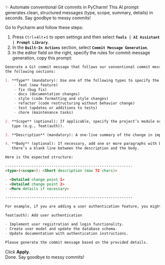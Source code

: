 ✨ Automate conventional Git commits in PyCharm! This AI prompt generates clean, structured messages (type, scope,
summary, details) in seconds. Say goodbye to messy commits!

Go to Pycharm and follow these steps:

1. Press `Ctrl`+`Alt`+`S` to open settings and then select **`Tools | AI Assistant | Prompt Library`**.
2. In the **`Built-In Actions`** section, select **`Commit Message Generation`**.
3. In the editor field on the right, specify the rules for commit message generation, copy this prompt:

```markdown title="Prompt"
Generate a Git commit message that follows our conventional commit message structure. The commit message should contain
the following sections:

1. **Type** (mandatory): Use one of the following types to specify the purpose of the commit:
    - feat (new feature)
    - fix (bug fix)
    - docs (documentation changes)
    - style (code formatting and style changes)
    - refactor (code restructuring without behavior change)
    - test (updates or additions to tests)
    - chore (maintenance tasks)

2. **Scope** (optional): If applicable, specify the project’s module or component in parentheses immediately after the
   type (e.g., feat(auth)).

3. **Description** (mandatory): A one-line summary of the change in imperative mood and under 72 characters.

4. **Body** (optional): If necessary, add one or more paragraphs with bullet points detailing the changes. Make sure
   there’s a blank line between the description and the body.

Here is the expected structure:

----------------------------------------------------------
<type>(<scope>): <Short description (max 72 chars)>

- <Detailed change point 1>
- <Detailed change point 2>
- <More details if necessary>

----------------------------------------------------------

For example, if you are adding a user authentication feature, you might receive a prompt similar to:

feat(auth): Add user authentication

- Implement user registration and login functionality.
- Create user model and update the database schema.
- Update documentation with authentication instructions.

Please generate the commit message based on the provided details.
```

Click **Apply**.  
Done. Say goodbye to messy commits!